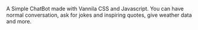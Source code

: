 A Simple ChatBot made with Vannila CSS and Javascript.
You can have normal conversation, ask for jokes and inspiring quotes, give weather data and more.
